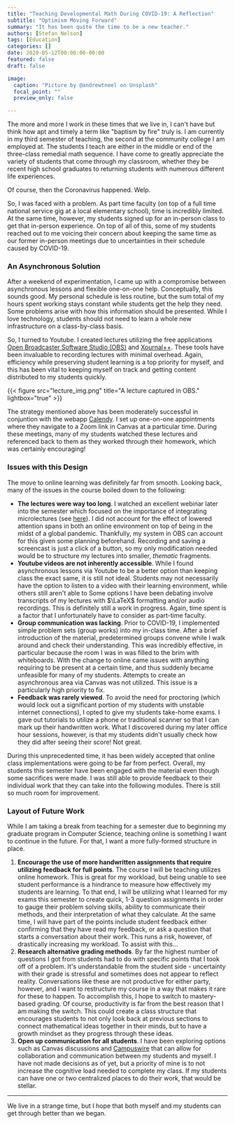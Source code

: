 ```yaml
---
title: "Teaching Developmental Math During COVID-19: A Reflection"
subtitle: "Optimism Moving Forward"
summary: "It has been quite the time to be a new teacher."
authors: [Stefan Nelson] 
tags: [Education]
categories: []
date: 2020-05-12T00:00:00-00:00
featured: false
draft: false

image: 
  caption: "Picture by @andrewtneel on Unsplash"
  focal_point: ""
  preview_only: false

---
```



The more and more I work in these times that we live in, I can't have but think how apt and timely a term like "baptism by fire" truly is. I am currently in my third semester of teaching, the second at the community college I am employed at. The students I teach are either in the middle or end of the three-class remedial math sequence. I have come to greatly appreciate the variety of students that come through my classroom, whether they be recent high school graduates to returning students with numerous different life experiences. 

Of course, then the Coronavirus happened. Welp. 

So, I was faced with a problem. As part time faculty (on top of a full time national service gig at a local elementary school), time is incredibly limited. At the same time, however, my students signed up for an in-person class to get that in-person experience. On top of all of this, some of my students reached out to me voicing their concern about keeping the same time as our former in-person meetings due to uncertainties in their schedule caused by COVID-19.

### An Asynchronous Solution

After a weekend of experimentation, I came up with a compromise between asynchronous lessons and flexible one-on-one help. Conceptually, this sounds good. My personal schedule is less routine, but the sum total of my hours spent working stays constant while students get the help they need.  Some problems arise with how this information should be presented. While I love technology, students should not need to learn a whole new infrastructure on a class-by-class basis. 


So, I turned to Youtube. I created lectures utilizing the free applications [Open Broadcaster Software Studio (OBS)](https://obsproject.com/) and [Xournal++](https://github.com/xournalpp/xournalpp). These tools have been invaluable to recording lectures with minimal overhead. Again, efficiency while preserving student learning is a top priority for myself, and this has been vital to keeping myself on track and getting content distributed to my students quickly. 

{{< figure src="lecture_img.png" title="A lecture captured in OBS." lightbox="true" >}}

The strategy mentioned above has been moderately successful in conjuntion with the webapp [Calendy](https://calendly.com/). I set up one-on-one appointments where they navigate to a Zoom link in Canvas at a particular time. During these meetings, many of my students watched these lectures and referenced back to them as they worked through their homework, which was certainly encouraging! 

### Issues with this Design

The move to online learning was definitely far from smooth. Looking back, many of the issues in the course boiled down to the following:

- **The lectures were way too long**. I watched an excellent webinar later into the semester which focused on the importance of integrating microlectures (see [here](https://community.acue.org/blog/start-small-but-dream-big-michael-wesch-and-viji-sathy-explore-how-to-record-effective-microlectures/)). I did not account for the effect of lowered attention spans in both an online environment on top of being in the midst of a global pandemic. Thankfully, my system in OBS can account for this given some planning beforehand. Recording and saving a screencast is just a click of a button, so my only modification needed would be to structure my lectures into smaller, *thematic* fragments.
- **Youtube videos are not inherently accessible**. While I found asynchronous lessons via Youtube to be a better option than keeping class the exact same, it is still not ideal. Students may not necessarily have the option to listen to a video with their learning environment, while others still aren't able to Some options I have been debating involve transcripts of my lectures with $\LaTeX$ formatting and/or audio recordings. This is definitely still a work in progress. Again, time spent is a factor that I unfortunately have to consider as part-time faculty.
- **Group communication was lacking**. Prior to COVID-19, I implemented simple problem sets (group works) into my in-class time. After a brief introduction of the material, predetermined groups convene while I walk around and check their understanding. This was incredibly effective, in particular because the room I was in was filled to the brim with whiteboards. With the change to online came issues with anything requiring to be present at a certain time, and thus suddenly became unfeasible for many of my students. Attempts to create an asynchronous area via Canvas was not utilized. This issue is a particularly high priority to fix.
- **Feedback was rarely viewed**. To avoid the need for proctoring (which would lock out a significant portion of my students with unstable internet connections), I opted to give my students take-home exams. I gave out tutorials to utilize a phone or traditional scanner so that I can mark up their handwritten work. What I discovered during my later office hour sessions, however, is that my students didn't usually check how they did after seeing their score! Not great. 

During this unprecedented time, it has been widely accepted that online class implementations were going to be far from perfect. Overall, my students this semester have been engaged with the material even though some sacrifices were made. I was still able to provide feedback to their individual work that they can take into the following modules. There is still so much room for improvement. 

### Layout of Future Work

While I am taking a break from teaching for a semester due to beginning my graduate program in Computer Science, teaching online is something I want to continue in the future. For that, I want a more fully-formed structure in place. 

1. **Encourage the use of more handwritten assignments that require utilizing feedback for full points**. The course I will be teaching utilizes online homework. This is great for my workload, but being unable to see student performance is a hindrance to measure how effectively my students are learning. To that end, I will be utilizing what I learned for my exams this semester to create quick, 1-3 question assignments in order to gauge their problem solving skills, ability to communicate their methods, and their interpretation of what they calculate. At the same time, I will have part of the points include student feedback either confirming that they have read my feedback, or ask a question that starts a conversation about their work. This runs a risk, however, of drastically increasing my workload. To assist with this...
2. **Research alternative grading methods**. By far the highest number of questions I got from students had to do with specific points that I took off of a problem. It's understandable from the student side - uncertainty with their grade is stressful and sometimes does not appear to reflect reality. Conversations like these are not productive for either party, however, and I want to restructure my course in a way that makes it rare for these to happen. To accomplish this, I hope to switch to mastery-based grading.
Of course, productivity is far from the best reason that I am making the switch. This could create a class structure that encourages students to not only look back at previous sections to connect mathematical ideas together in their minds, but to have a growth mindset as they progress through these ideas. 
3. **Open up communication for all students**. I have been exploring options such as Canvas discussions and [Campuswire](https://campuswire.com/) that can allow for collaboration and communication between my students and myself. I have not made decisions as of yet, but a priority of mine is to not increase the cognitive load needed to complete my class. If my students can have one or two centralized places to do their work, that would be stellar. 

---

We live in a strange time, but I hope that both myself and my students can get through better than we began. 



